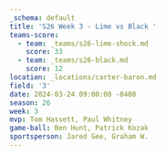 ```yaml
---
_schema: default
title: 'S26 Week 3 - Lime vs Black '
teams-score:
  - team: _teams/s26-lime-shock.md
    score: 33
  - team: _teams/s26-black.md
    score: 12
location: _locations/carter-baron.md
field: '3'
date: 2024-03-24 09:00:00 -0400
season: 26
week: 3
mvp: Tom Hassett, Paul Whitney
game-ball: Ben Hunt, Patrick Kozak
sportsperson: Jared Gee, Graham W.
---
```

